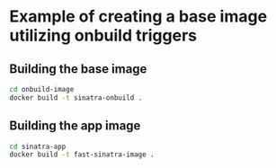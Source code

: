 # Example of creating a base image utilizing onbuild triggers

## Building the base image
```bash
cd onbuild-image
docker build -t sinatra-onbuild .
```

## Building the app image
```bash
cd sinatra-app
docker build -t fast-sinatra-image .
```
